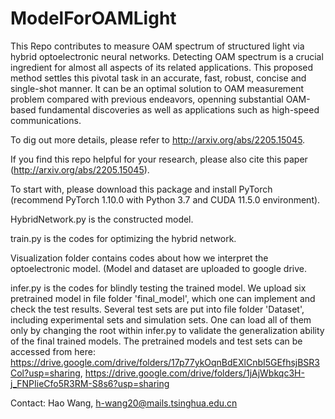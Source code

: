 # ModelForOAMLight
This Repo contributes to measure OAM spectrum of structured light via hybrid optoelectronic neural networks. Detecting OAM spectrum is a crucial ingredient for almost all aspects of its related applications. This proposed method settles this pivotal task in an accurate, fast, robust, concise and single-shot manner. It can be an optimal solution to OAM measurement problem compared with previous endeavors, openning substantial OAM-based fundamental discoveries as well as applications such as high-speed communications.

To dig out more details, please refer to http://arxiv.org/abs/2205.15045.

If you find this repo helpful for your research, please also cite this paper (http://arxiv.org/abs/2205.15045).

To start with, please download this package and install PyTorch (recommend PyTorch 1.10.0 with Python 3.7 and CUDA 11.5.0 environment).

HybridNetwork.py is the constructed model.

train.py is the codes for optimizing the hybrid network.

Visualization folder contains codes about how we interpret the optoelectronic model. (Model and dataset are uploaded to google drive.

infer.py is the codes for blindly testing the trained model. We upload six pretrained model in file folder 'final_model', which one can implement and check the test results. Several test sets are put into file folder 'Dataset', including experimental sets and simulation sets. One can load all of them only by changing the root within infer.py to validate the generalization ability of the final trained models. The pretrained models and test sets can be accessed from here: https://drive.google.com/drive/folders/17p77ykOqnBdEXlCnbI5GEfhsjBSR3Col?usp=sharing, https://drive.google.com/drive/folders/1jAjWbkqc3H-j_FNPIieCfo5R3RM-S8s6?usp=sharing

Contact: Hao Wang, h-wang20@mails.tsinghua.edu.cn

